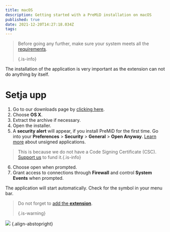 ```yaml
---
title: macOS
description: Getting started with a PreMiD installation on macOS
published: true
date: 2021-12-20T14:27:18.034Z
tags:
---
```


> Before going any further, make sure your system meets all the [requirements](/install/requirements).
>
> {.is-info}

The installation of the application is very important as the extension can not do anything by itself.

# Setja upp
1. Go to our downloads page by [clicking here](https://premid.app/downloads).
2. Choose **OS X**.
3. Extract the archive if necessary.
4. Open the installer.
5. A **security alert** will appear, if you install PreMiD for the first time. Go into your **Preferences** > **Security** > **General** > **Open Anyway**. [Learn more](https://support.apple.com/guide/mac-help/open-a-mac-app-from-an-unidentified-developer-mh40616/mac) about unsigned applications.
> This is because we do not have a Code Signing Certificate (CSC). [Support us](https://www.patreon.com/Timeraa) to fund it.{.is-info}
6. Choose open when prompted.
7. Grant access to connections through **Firewall** and control **System Events** when prompted.

The application will start automatically. Check for the symbol in your menu bar.

> Do not forget to [add the **extension**](/install).
>
> {.is-warning}

![](https://img.icons8.com/color/2x/mac-logo.png) {.align-abstopright}
